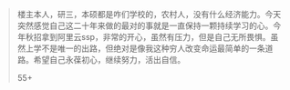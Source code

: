 >楼主本人，研三，本硕都是咋们学校的，农村人，没有什么经济能力。今天突然感觉自己这二十年来做的最对的事就是一直保持一颗持续学习的心。今年秋招拿到阿里云ssp，非常的开心，虽然有压力，但是自己无所畏惧。虽然上学不是唯一的出路，但绝对是像我这种穷人改变命运最简单的一条道路。希望自己永葆初心，继续努力，活出自信。
>
>55+




